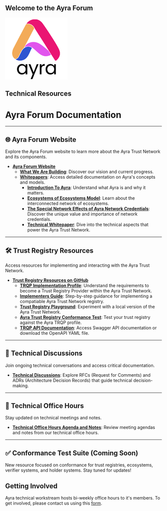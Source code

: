 ## Welcome to the Ayra Forum

<img src="./imgs/logo.png" width=200px alt="ayra logo" />

## Technical Resources

# Ayra Forum Documentation

---

## 🌐 Ayra Forum Website  
Explore the Ayra Forum website to learn more about the Ayra Trust Network and its components.  

- **[Ayra Forum Website](https://ayra.forum/)**  
  - **[What We Are Building](https://ayra.forum/where-were-at/)**: Discover our vision and current progress.  
  - **[Whitepapers](https://ayra.forum/whitepapers/)**: Access detailed documentation on Ayra's concepts and models.  
    - **[Introduction To Ayra](https://ayra.forum/ayra-introduction/)**: Understand what Ayra is and why it matters.  
    - **[Ecosystems of Ecosystems Model](https://ayra.forum/ayra-ecosystem-of-ecosystems-whitepaper/)**: Learn about the interconnected network of ecosystems.  
    - **[The Special Network Effects of Ayra Network Credentials](https://ayra.forum/ayra-network-effects-whitepaper/)**: Discover the unique value and importance of network credentials.  
    - **[Technical Whitepaper](https://ayra.forum/ayra-technical-whitepaper/)**: Dive into the technical aspects that power the Ayra Trust Network.  

---

## 🛠️ Trust Registry Resources  
Access resources for implementing and interacting with the Ayra Trust Network.  

- **[Trust Registry Resources on GitHub](https://github.com/ayraforum/ayra-trust-registry-resources)**  
  - **[TRQP Implementation Profile](https://ayraforum.github.io/ayra-trust-registry-resources/)**: Understand the requirements to become a Trust Registry Provider within the Ayra Trust Network.  
  - **[Implementers Guide](https://ayraforum.github.io/ayra-trust-registry-resources/guides/)**: Step-by-step guidance for implementing a compatiable Ayra Trust Network registry. 
  - **[Trust Registry Playground](https://github.com/ayraforum/ayra-trust-registry-resources/tree/main/playground)**: Experiment with a local version of the Ayra Trust Network.  
  - **[Ayra Trust Registry Conformance Test](https://github.com/ayraforum/ayra-trust-registry-resources/tree/main/tests)**: Test your trust registry against the Ayra TRQP profile.  
  - **[TRQP API Documentation](https://ayraforum.github.io/ayra-trust-registry-resources/api-docs/)**: Access Swagger API documentation or download the OpenAPI YAML file.  

---

## 💬 Technical Discussions  
Join ongoing technical conversations and access critical documentation.  

- **[Technical Discussions](https://github.com/GANfoundation/technical-discussions/tree/main)**: Explore RFCs (Request for Comments) and ADRs (Architecture Decision Records) that guide technical decision-making.  

---

## 📝 Technical Office Hours  
Stay updated on technical meetings and notes.  

- **[Technical Office Hours Agenda and Notes](https://docs.google.com/document/d/1BHOm-vidiBrwt5JeW7rg46ChvEhwstZwU7PNJeikFwU/edit?tab=t.0#heading=h.ycei4a9whl8f)**: Review meeting agendas and notes from our technical office hours.  

---

## ✅ Conformance Test Suite (Coming Soon)  
New resource focused on conformance for trust registries, ecosystems, verifier systems, and holder systems. Stay tuned for updates!

## Getting Involved

Ayra technical workstream hosts bi-weekly office hours to it's members. To get involved, please contact us using this [form](https://ayra.forum/contact/). 
